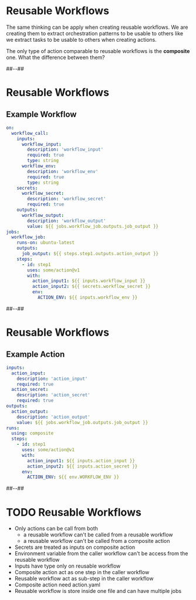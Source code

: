 <!-- .slide: -->

# Reusable Workflows

The same thinking can be apply when creating reusable workflows.
We are creating them to extract orchestration patterns to be usable to others like we extract tasks to be usable to others when creating actions.

The only type of action comparable to reusable workflows is the **composite** one.
What the difference between them?

##--##

<!-- .slide: class="with-code" -->

# Reusable Workflows

## Example Workflow

```yaml
on:
  workflow_call:
    inputs:
      workflow_input:
        description: 'workflow_input'
        required: true
        type: string
      workflow_env:
        description: 'workflow_env'
        required: true
        type: string
    secrets:
      workflow_secret:
        description: 'workflow_secret'
        required: true
    outputs:
      workflow_output:
        description: 'workflow_output'
        value: ${{ jobs.workflow_job.outputs.job_output }}
jobs:
  workflow_job:
    runs-on: ubuntu-latest
    outputs:
      job_output: ${{ steps.step1.outputs.action_output }}
    steps:
      - id: step1
        uses: some/action@v1
        with:
          action_input1: ${{ inputs.workflow_input }}
          action_input2: ${{ secrets.workflow_secret }}
          env:
            ACTION_ENV: ${{ inputs.workflow_env }}
```

##--##

<!-- .slide: class="with-code" -->

# Reusable Workflows

## Example Action

```yaml
inputs:
  action_input:
    description: 'action_input'
    required: true
  action_secret:
    description: 'action_secret'
    required: true
outputs:
  action_output:
    description: 'action_output'
    value: ${{ jobs.workflow_job.outputs.job_output }}
runs:
  using: composite
  steps:
    - id: step1
      uses: some/action@v1
      with:
        action_input1: ${{ inputs.action_input }}
        action_input2: ${{ inputs.action_secret }}
      env:
        ACTION_ENV: ${{ env.WORKFLOW_ENV }}
```

##--##

# TODO Reusable Workflows

- Only actions can be call from both
  - a reusable workflow can't be called from a reusable workflow
  - a reusable workflow can't be called from a composite action
- Secrets are treated as inputs on composite action
- Environment variable from the caller workflow can't be access from the reusable workflow
- Inputs have type only on reusable workflow
- Composite action act as one step in the caller workflow
- Reusable workflow act as sub-step in the caller workflow
- Composite action need action.yaml
- Reusable workflow is store inside one file and can have multiple jobs

